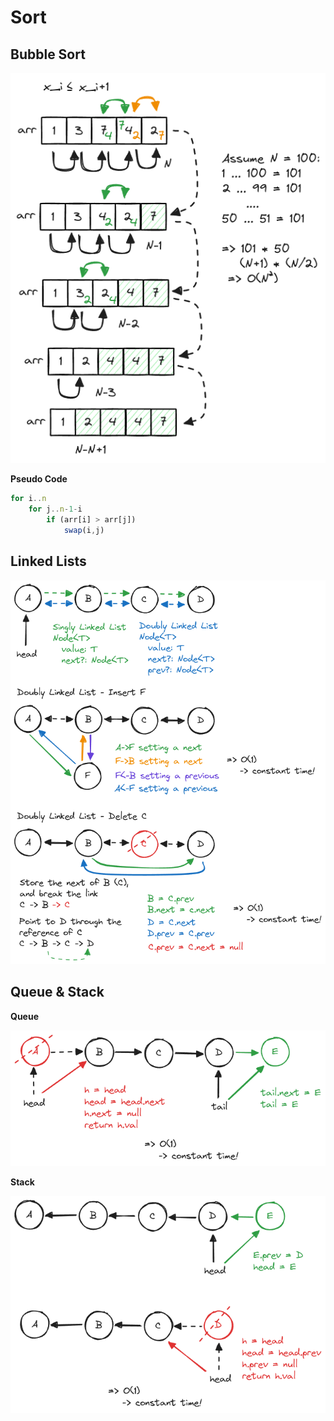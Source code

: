 # Sort

## Bubble Sort

![bubble sort](./images/bubble-sort.excalidraw.png)

**Pseudo Code**

```javascript
for i..n
    for j..n-1-i
        if (arr[i] > arr[j])
            swap(i,j)
```

## Linked Lists

![linked list](./images/linked-list.excalidraw.png)

## Queue & Stack

**Queue**

![queue](./images/queue.excalidraw.png)

**Stack**

![stack](./images/stack.excalidraw.png)

